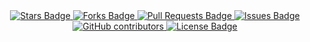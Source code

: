 

<center>
<a href="http://github.com/jonathanbaraldi/devopsforlife-elasticsearch/stargazers">
    <img src="https://img.shields.io/github/stars/jonathanbaraldi/devopsforlife-elasticsearch" alt="Stars Badge"/>
</a>
<a href="https://github.com/jonathanbaraldi/devopsforlife-elasticsearch/network/members">
    <img src="https://img.shields.io/github/forks/jonathanbaraldi/devopsforlife-elasticsearch" alt="Forks Badge"/>
</a>
<a href="https://github.com/jonathanbaraldi/devopsforlife-elasticsearch/pulls">
    <img src="https://img.shields.io/github/issues-pr/jonathanbaraldi/devopsforlife-elasticsearch" alt="Pull Requests Badge"/>
</a>
<a href="https://github.com/jonathanbaraldi/devopsforlife-elasticsearch/issues">
    <img src="https://img.shields.io/github/issues/jonathanbaraldi/devopsforlife-elasticsearch" alt="Issues Badge"/>
</a>
<a href="https://github.com/jonathanbaraldi/devopsforlife-elasticsearch/graphs/contributors">
    <img alt="GitHub contributors" src="https://img.shields.io/github/contributors/jonathanbaraldi/devopsforlife-elasticsearch?color=2b9348">
</a>
<a href="https://github.com/jonathanbaraldi/devopsforlife-elasticsearch/blob/master/LICENSE">
    <img src="https://img.shields.io/github/license/jonathanbaraldi/devopsforlife-elasticsearch?color=2b9348" alt="License Badge"/>
</a>
</center>










